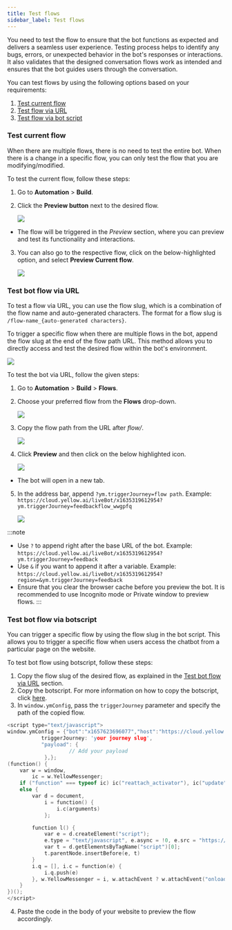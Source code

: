 ```yaml
---
title: Test flows
sidebar_label: Test flows
---
```


You need to test the flow to ensure that the bot functions as expected and delivers a seamless user experience. Testing process helps to identify any bugs, errors, or unexpected behavior in the bot's responses or interactions. It also validates that the designed conversation flows work as intended and ensures that the bot guides users through the conversation.

You can test flows by using the following options based on your requirements:

1. [Test current flow](#test-current-flow)
2. [Test flow via URL](#test-bot-flow-via-url)
3. [Test flow via bot script](#test-bot-flow-via-botscript)

### Test current flow

When there are multiple flows, there is no need to test the entire bot. When there is a change in a specific flow, you can only test the flow that you are modifying/modified.

To test the current flow, follow these steps:

1. Go to **Automation** > **Build**.
2. Click the **Preview button** next to the desired flow.

    ![](https://imgur.com/lviJZ4f.png)
    
* The flow will be triggered in the *Preview* section, where you can preview and test its functionality and interactions.
 
3. You can also go to the respective flow, click on the below-highlighted option, and select **Preview Current flow**.

    ![](https://imgur.com/3uM4VCX.png)

### Test bot flow via URL

To test a flow via URL, you can use the flow slug, which is a combination of the flow name and auto-generated characters. The format for a flow slug is `/flow-name_{auto-generated characters}`. 

To trigger a specific flow when there are multiple flows in the bot, append the flow slug at the end of the flow path URL. This method allows you to directly access and test the desired flow within the bot's environment.

   ![](https://imgur.com/Lw5B60L.png)

To test the bot via URL, follow the given steps:

1. Go to **Automation** > **Build** > **Flows**.
2. Choose your preferred flow from the **Flows** drop-down.

    ![](https://imgur.com/AvQOPaK.png)
    
3. Copy the flow path from the URL after *flow/*.

    ![](https://imgur.com/Lw5B60L.png)

4. Click **Preview** and then click on the below highlighted icon.

   ![](https://imgur.com/hFy8IzI.png)
   
* The bot will open in a new tab.   

5. In the address bar, append `?ym.triggerJourney=flow path`. 
Example: `https://cloud.yellow.ai/liveBot/x1635319612954?ym.triggerJourney=feedbackflow_wwgpfq`

   ![](https://imgur.com/d2P76Ad.png)

:::note
* Use `?` to append right after the base URL of the bot. Example: `https://cloud.yellow.ai/liveBot/x1635319612954?ym.triggerJourney=feedback`
* Use `&` if you want to append it after a variable. Example: `https://cloud.yellow.ai/liveBot/x1635319612954?region=&ym.triggerJourney=feedback`
* Ensure that you clear the browser cache before you preview the bot. It is recommended to use Incognito mode or Private window to preview flows.
:::

### Test bot flow via botscript

You can trigger a specific flow by using the flow slug in the bot script. This allows you to trigger a specific flow when users access the chatbot from a particular page on the website.

To test bot flow using botscript, follow these steps:

1. Copy the flow slug of the desired flow, as explained in the [Test bot flow via URL](#test-bot-flow-via-url) section.
2. Copy the botscript. For more information on how to copy the botscript, click [here](https://docs.yellow.ai/docs/platform_concepts/channelConfiguration/web-widget#deploy-chat-widget). 
3. In `window.ymConfig`, pass the `triggerJourney` parameter and specify the path of the copied flow.

```c
<script type="text/javascript">
window.ymConfig = {"bot":"x1657623696077","host":"https://cloud.yellow.ai",
           triggerJourney: 'your journey slug',
           "payload": {
                    // Add your payload
            },};
(function() {
    var w = window,
        ic = w.YellowMessenger;
    if ("function" === typeof ic) ic("reattach_activator"), ic("update", ymConfig);
    else {
        var d = document,
            i = function() {
                i.c(arguments)
            };

        function l() {
            var e = d.createElement("script");
            e.type = "text/javascript", e.async = !0, e.src = "https://cdn.yellowmessenger.com/plugin/widget-v2/latest/dist/main.min.js";
            var t = d.getElementsByTagName("script")[0];
            t.parentNode.insertBefore(e, t)
        }
        i.q = [], i.c = function(e) {
            i.q.push(e)
        }, w.YellowMessenger = i, w.attachEvent ? w.attachEvent("onload", l) : w.addEventListener("load", l, !1)
    }
})(); 
</script>
```

4. Paste the code in the body of your website to preview the flow accordingly.